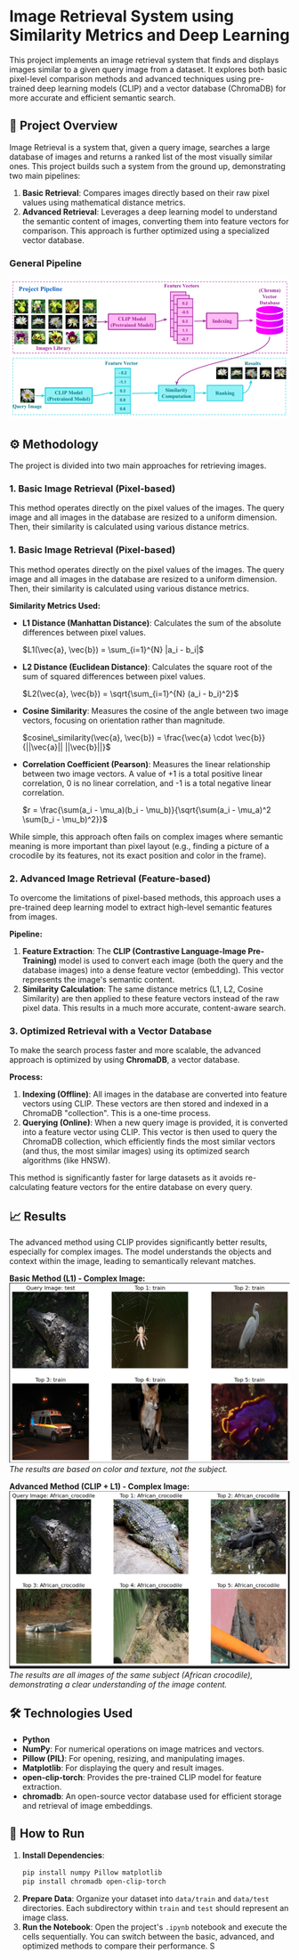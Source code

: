 # Image Retrieval System using Similarity Metrics and Deep Learning

This project implements an image retrieval system that finds and displays images similar to a given query image from a dataset. It explores both basic pixel-level comparison methods and advanced techniques using pre-trained deep learning models (CLIP) and a vector database (ChromaDB) for more accurate and efficient semantic search.

## 📝 Project Overview

Image Retrieval is a system that, given a query image, searches a large database of images and returns a ranked list of the most visually similar ones. This project builds such a system from the ground up, demonstrating two main pipelines:

1.  **Basic Retrieval**: Compares images directly based on their raw pixel values using mathematical distance metrics.
2.  **Advanced Retrieval**: Leverages a deep learning model to understand the semantic content of images, converting them into feature vectors for comparison. This approach is further optimized using a specialized vector database.

### General Pipeline
![General Pipeline](https://github.com/HeigatVu/image-retrieval/blob/main/pipeline.png)

## ⚙️ Methodology

The project is divided into two main approaches for retrieving images.

### 1. Basic Image Retrieval (Pixel-based)

This method operates directly on the pixel values of the images. The query image and all images in the database are resized to a uniform dimension. Then, their similarity is calculated using various distance metrics.

### 1. Basic Image Retrieval (Pixel-based)

This method operates directly on the pixel values of the images. The query image and all images in the database are resized to a uniform dimension. Then, their similarity is calculated using various distance metrics.

**Similarity Metrics Used:**
* **L1 Distance (Manhattan Distance)**: Calculates the sum of the absolute differences between pixel values.

    $L1(\vec{a}, \vec{b}) = \sum_{i=1}^{N} |a_i - b_i|$
* **L2 Distance (Euclidean Distance)**: Calculates the square root of the sum of squared differences between pixel values.

    $L2(\vec{a}, \vec{b}) = \sqrt{\sum_{i=1}^{N} (a_i - b_i)^2}$
* **Cosine Similarity**: Measures the cosine of the angle between two image vectors, focusing on orientation rather than magnitude.

    $cosine\_similarity(\vec{a}, \vec{b}) = \frac{\vec{a} \cdot \vec{b}}{||\vec{a}|| ||\vec{b}||}$
* **Correlation Coefficient (Pearson)**: Measures the linear relationship between two image vectors. A value of +1 is a total positive linear correlation, 0 is no linear correlation, and -1 is a total negative linear correlation.

    $r = \frac{\sum(a_i - \mu_a)(b_i - \mu_b)}{\sqrt{\sum(a_i - \mu_a)^2 \sum(b_i - \mu_b)^2}}$

While simple, this approach often fails on complex images where semantic meaning is more important than pixel layout (e.g., finding a picture of a crocodile by its features, not its exact position and color in the frame).

### 2. Advanced Image Retrieval (Feature-based)

To overcome the limitations of pixel-based methods, this approach uses a pre-trained deep learning model to extract high-level semantic features from images.

**Pipeline:**
1.  **Feature Extraction**: The **CLIP (Contrastive Language-Image Pre-Training)** model is used to convert each image (both the query and the database images) into a dense feature vector (embedding). This vector represents the image's semantic content.
2.  **Similarity Calculation**: The same distance metrics (L1, L2, Cosine Similarity) are then applied to these feature vectors instead of the raw pixel data. This results in a much more accurate, content-aware search.

### 3. Optimized Retrieval with a Vector Database

To make the search process faster and more scalable, the advanced approach is optimized by using **ChromaDB**, a vector database.

**Process:**
1.  **Indexing (Offline)**: All images in the database are converted into feature vectors using CLIP. These vectors are then stored and indexed in a ChromaDB "collection". This is a one-time process.
2.  **Querying (Online)**: When a new query image is provided, it is converted into a feature vector using CLIP. This vector is then used to query the ChromaDB collection, which efficiently finds the most similar vectors (and thus, the most similar images) using its optimized search algorithms (like HNSW).

This method is significantly faster for large datasets as it avoids re-calculating feature vectors for the entire database on every query.

## 📈 Results

The advanced method using CLIP provides significantly better results, especially for complex images. The model understands the objects and context within the image, leading to semantically relevant matches.

**Basic Method (L1) - Complex Image:**
![Basic L1 Result](https://github.com/HeigatVu/image-retrieval/blob/main/basic-l1-search.png)
*The results are based on color and texture, not the subject.*

**Advanced Method (CLIP + L1) - Complex Image:**
![Advanced CLIP Result](https://github.com/HeigatVu/image-retrieval/blob/main/clip_l1.png)
*The results are all images of the same subject (African crocodile), demonstrating a clear understanding of the image content.*

## 🛠️ Technologies Used

* **Python**
* **NumPy**: For numerical operations on image matrices and vectors.
* **Pillow (PIL)**: For opening, resizing, and manipulating images.
* **Matplotlib**: For displaying the query and result images.
* **open-clip-torch**: Provides the pre-trained CLIP model for feature extraction.
* **chromadb**: An open-source vector database used for efficient storage and retrieval of image embeddings.

## 🚀 How to Run

1.  **Install Dependencies**:
    ```bash
    pip install numpy Pillow matplotlib
    pip install chromadb open-clip-torch
    ```
2.  **Prepare Data**: Organize your dataset into `data/train` and `data/test` directories. Each subdirectory within `train` and `test` should represent an image class.
3.  **Run the Notebook**: Open the project's `.ipynb` notebook and execute the cells sequentially. You can switch between the basic, advanced, and optimized methods to compare their performance.
S
